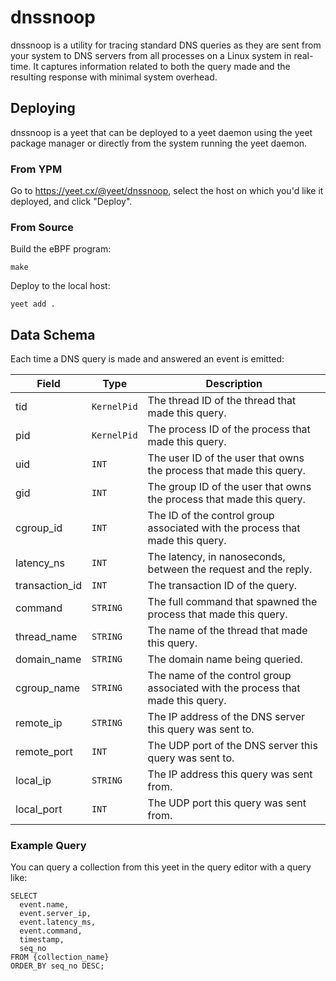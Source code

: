 # dnssnoop

dnssnoop is a utility for tracing standard DNS queries as they are sent from your system to DNS
servers from all processes on a Linux system in real-time. It captures information related to both
the query made and the resulting response with minimal system overhead.

## Deploying

dnssnoop is a yeet that can be deployed to a yeet daemon using the yeet package manager or directly
from the system running the yeet daemon.

### From YPM

Go to <https://yeet.cx/@yeet/dnssnoop>, select the host on which you'd like it deployed, and click
"Deploy".

### From Source

Build the eBPF program:

    make

Deploy to the local host:

    yeet add .

## Data Schema

Each time a DNS query is made and answered an event is emitted:


| Field | Type | Description |
| ----- | ---- | ----------- |
| tid | `KernelPid` | The thread ID of the thread that made this query. |
| pid | `KernelPid` | The process ID of the process that made this query. |
| uid | `INT` | The user ID of the user that owns the process that made this query. |
| gid | `INT` | The group ID of the user that owns the process that made this query. |
| cgroup_id | `INT` | The ID of the control group associated with the process that made this query. |
| latency_ns | `INT` | The latency, in nanoseconds, between the request and the reply. |
| transaction_id | `INT` | The transaction ID of the query. |
| command | `STRING` | The full command that spawned the process that made this query. |
| thread_name | `STRING` | The name of the thread that made this query. |
| domain_name | `STRING` | The domain name being queried. |
| cgroup_name | `STRING` | The name of the control group associated with the process that made this query. |
| remote_ip | `STRING` | The IP address of the DNS server this query was sent to. |
| remote_port | `INT` | The UDP port of the DNS server this query was sent to. |
| local_ip | `STRING` | The IP address this query was sent from. |
| local_port | `INT` | The UDP port this query was sent from. |

### Example Query

You can query a collection from this yeet in the query editor with a query like:

    SELECT
      event.name,
      event.server_ip,
      event.latency_ms,
      event.command,
      timestamp,
      seq_no
    FROM {collection_name}
    ORDER_BY seq_no DESC;
